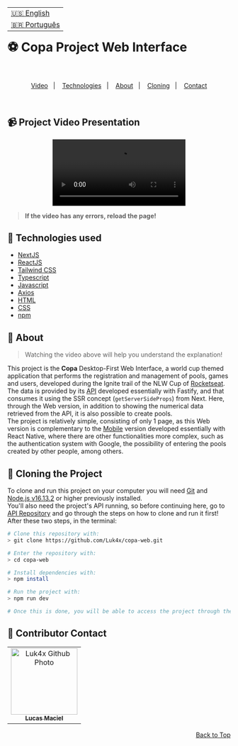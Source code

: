 <table align="right">
  <tr>
    <td>
      <a href="readme-en.md">🇺🇸 English</a>
    </td>
  </tr>
  <tr>
    <td>
      <a href="README.md">🇧🇷 Português</a>
    </td>
  </tr>
</table>
<br>

# ⚽ Copa Project Web Interface

<br>
<p align="center">
  <a href="#-project-video-presentation">Video</a>&nbsp;&nbsp;&nbsp;|&nbsp;&nbsp;&nbsp;
  <a href="#-technologies-used">Technologies</a>&nbsp;&nbsp;&nbsp;|&nbsp;&nbsp;&nbsp;
  <a href="#-about">About</a>&nbsp;&nbsp;&nbsp;|&nbsp;&nbsp;&nbsp;
  <a href="#-cloning-the-project">Cloning</a>&nbsp;&nbsp;&nbsp;|&nbsp;&nbsp;&nbsp;
  <a href="#-contributor-contact">Contact</a>
</p>
<br>

## 📹 Project Video Presentation
<div align="center">
  <video src="https://user-images.githubusercontent.com/86276393/201687710-bcd73479-80e0-4eec-88d7-6f73bcae0a34.mp4" />
</div>

> **If the video has any errors, reload the page!**<br>

## 🚀 Technologies used

- [NextJS](https://nextjs.org/)
- [ReactJS](https://pt-br.reactjs.org)
- [Tailwind CSS](https://tailwindcss.com/)
- [Typescript](https://www.typescriptlang.org/)
- [Javascript](https://developer.mozilla.org/en-US/docs/Web/JavaScript)
- [Axios](https://axios-http.com/docs/intro)
- [HTML](https://developer.mozilla.org/en-US/docs/Web/HTML)
- [CSS](https://developer.mozilla.org/en-US/docs/Web/CSS)
- [npm](https://www.npmjs.com/)

## 📝 About

> Watching the video above will help you understand the explanation!
  
This project is the **Copa** Desktop-First Web Interface, a world cup themed application that performs the registration and management of pools, games and users, developed during the Ignite trail of the NLW Cup of [Rocketseat](https://www.rocketseat.com.br/).<br>
The data is provided by its [API](https://github.com/Luk4x/copa-server) developed essentially with Fastify, and that consumes it using the SSR concept (`getServerSideProps`) from Next. Here, through the Web version, in addition to showing the numerical data retrieved from the API, it is also possible to create pools.<br>
The project is relatively simple, consisting of only 1 page, as this Web version is complementary to the [Mobile](https://github.com/Luk4x/copa-mobile) version developed essentially with React Native, where there are other functionalities more complex, such as the authentication system with Google, the possibility of entering the pools created by other people, among others.

## 📖 Cloning the Project

To clone and run this project on your computer you will need [Git](https://git-scm.com/) and [Node.js v16.13.2](https://nodejs.org/en/) or higher previously installed.<br>
You'll also need the project's API running, so before continuing here, go to [API Repository](https://github.com/Luk4x/copa-server) and go through the steps on how to clone and run it first!<br>
After these two steps, in the terminal:

```bash
# Clone this repository with:
> git clone https://github.com/Luk4x/copa-web.git

# Enter the repository with:
> cd copa-web

# Install dependencies with:
> npm install

# Run the project with:
> npm run dev

# Once this is done, you will be able to access the project through the link that will appear in the terminal! (something like http://localhost:3000/ or http://0.0.0.0:3000/)
```

## 🤝 Contributor Contact

<table>
  <tr>
    <td align="center">
      <a href="https://www.linkedin.com/in/lucasmacielf/">
        <img src="https://avatars.githubusercontent.com/Luk4x" width="150px;" alt="Luk4x Github Photo"/><br>
        <sub>
          <b>Lucas Maciel</b>
        </sub>
      </a>
    </td>
  </tr>
</table>

<p align="right">
  <a href="#-copa-project-web-interface">Back to Top</a>
</p>
